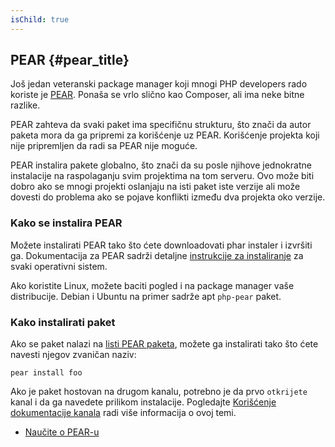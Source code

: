 ```yaml
---
isChild: true
---
```


## PEAR {#pear_title}

Još jedan veteranski package manager koji mnogi PHP developers rado koriste je [PEAR][1]. Ponaša se vrlo slično kao Composer, ali ima neke bitne razlike.

PEAR zahteva da svaki paket ima specifičnu strukturu, što znači da autor paketa mora da ga pripremi za korišćenje uz PEAR. Korišćenje projekta koji nije pripremljen da radi sa PEAR nije moguće.

PEAR instalira pakete globalno, što znači da su posle njihove jednokratne instalacije na raspolaganju svim projektima na tom serveru. Ovo može biti dobro ako se mnogi projekti oslanjaju na isti paket iste verzije ali može dovesti do problema ako se pojave konflikti između dva projekta oko verzije.

### Kako se instalira PEAR

Možete instalirati PEAR tako što ćete downloadovati phar instaler i izvršiti ga. Dokumentacija za PEAR sadrži detaljne [instrukcije za instaliranje][2] za svaki operativni sistem.

Ako koristite Linux, možete baciti pogled i na package manager vaše distribucije. Debian i Ubuntu na primer sadrže apt ``php-pear`` paket.

### Kako instalirati paket

Ako se paket nalazi na [listi PEAR paketa][3], možete ga instalirati tako što ćete navesti njegov zvaničan naziv:

    pear install foo
    
Ako je paket hostovan na drugom kanalu, potrebno je da prvo `otkrijete` kanal i da ga navedete prilikom instalacije. Pogledajte [Korišćenje dokumentacije kanala][4] radi više informacija o ovoj temi.

* [Naučite o PEAR-u][1]

[1]: http://pear.php.net/
[2]: http://pear.php.net/manual/en/installation.getting.php
[3]: http://pear.php.net/packages.php
[4]: http://pear.php.net/manual/en/guide.users.commandline.channels.php
